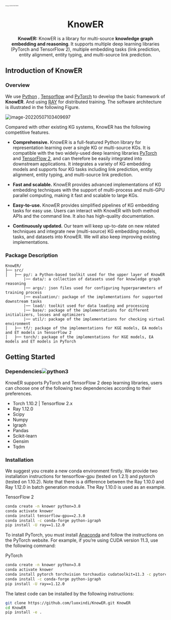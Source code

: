 <img src="C:\Users\xdluo\AppData\Roaming\Typora\typora-user-images\image-20220427230733905.png" alt="image-20220427230733905" style="zoom:20%;" />

<h1 align="center">
  KnowER
</h1>

<p align="center">
    <b>KnowER:</b> <b></b></b>  KnowER is a library for multi-source <b>knowledge
        graph embedding and reasoning</b>. It supports multiple deep learning libraries (PyTorch and TensorFlow 2), multiple embedding tasks (link prediction, entity alignment, entity typing, and multi-source link prediction. 
</p>



## Introduction of KnowER

### Overview 

We use  [Python](https://www.python.org/) ,  [Tensorflow](https://www.tensorflow.org/) and [PyTorch](https://pytorch.org/) to develop the basic framework of **KnowER**.  And using [RAY](https://www.ray.io/) for distributed training. The software architecture is illustrated in the following Figure. 

![image-20220507103409697](C:\Users\xdluo\AppData\Roaming\Typora\typora-user-images\image-20220507103409697.png)



Compared with other existing KG systems, KnowER has the following competitive features.

- **Comprehensive.** KnowER is a full-featured Python library for representation learning over a single KG or multi-source KGs. 
  It is compatible with the two widely-used deep learning libraries [PyTorch](https://pytorch.org/) and [TensorFlow 2](https://www.tensorflow.org/), and can therefore be easily integrated into downstream applications. It integrates a variety of KG embedding models and supports four KG tasks including link prediction, entity alignment, entity typing, and multi-source link prediction.

- **Fast and scalable.** KnowER provides advanced implementations of KG embedding techniques with the support of multi-process and multi-GPU parallel computing, making it fast and scalable to large KGs.

- **Easy-to-use.** KnowER provides simplified pipelines of KG embedding tasks for easy use. Users can interact with KnowER with both method APIs and the command line. It also has high-quality documentation.

- **Continuously updated.** Our team will keep up-to-date on new related techniques and integrate new (multi-source) KG embedding models, tasks, and datasets into KnowER. We will also keep improving existing implementations.

  

### 	Package Description

```
KnowER/
├── src/
│   ├── py/: a Python-based toolkit used for the upper layer of KnowER
		|── data/: a collection of datasets used for knowledge graph reasoning
		|── args/: json files used for configuring hyperparameters of training process
		|── evaluation/: package of the implementations for supported downstream tasks
		|── load/: toolkit used for data loading and processing
		|── base/: package of the implementations for different initializers, losses and optimizers
		|── util/: package of the implementations for checking virtual environment
│   ├── tf/: package of the implementations for KGE models, EA models and ET models in TensorFlow 2
│   ├── torch/: package of the implementations for KGE models, EA models and ET models in PyTorch
```



## Getting Started

### Dependencies![python3](https://img.shields.io/badge/Python3-green.svg?style=flat-square)

KnowER supports PyTorch and TensorFlow 2 deep learning libraries, users can choose one of the following two dependencies according to their preferences.

* Torch 1.10.2  |  Tensorflow 2.x 
* Ray 1.12.0    
* Scipy
* Numpy
* Igraph 
* Pandas
* Scikit-learn
* Gensim
* Tqdm

### Installation

We suggest you create a new conda environment firstly.  We provide two installation instructions for tensorflow-gpu (tested on 1.2.1) and pytorch (tested on 1.10.2). Note that there is a difference between the Ray 1.10.0 and Ray 1.12.0 in batch generation module. The Ray 1.10.0 is used as an example.

TensorFlow 2  

```bash
conda create -n knower python=3.8
conda activate knower
conda install tensorflow-gpu==2.3.0
conda install -c conda-forge python-igraph
pip install -U ray==1.12.0
```

To install PyTorch, you must install [Anaconda](https://www.anaconda.com/) and follow the instructions on the PyTorch website. For example, if you’re using CUDA version 11.3, use the following command:

PyTorch

```bash
conda create -n knower python=3.8
conda activate knower
conda install pytorch torchvision torchaudio cudatoolkit=11.3 -c pytorch
conda install -c conda-forge python-igraph
pip install -U ray==1.12.0
```

The latest code can be installed by the following instructions:

```bash
git clone https://github.com/luoxindi/KnowER.git KnowER
cd KnowER
pip install -e .
```





